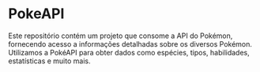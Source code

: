 # PokeAPI
Este repositório contém um projeto que consome a API do Pokémon, fornecendo acesso a informações detalhadas sobre os diversos Pokémon. Utilizamos a PokéAPI para obter dados como espécies, tipos, habilidades, estatísticas e muito mais.
